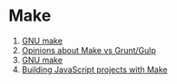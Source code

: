 # Make

1. [GNU make](http://www.gnu.org/software/make/)
1. [Opinions about Make vs Grunt/Gulp](https://news.ycombinator.com/item?id=7622296)
1. [GNU make](http://www.gnu.org/software/make/manual/make.html)
1. [Building JavaScript projects with Make](https://blog.jcoglan.com/2014/02/05/building-javascript-projects-with-make/)

